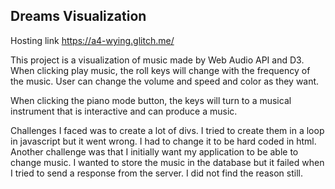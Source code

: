 
## Dreams Visualization

Hosting link https://a4-wying.glitch.me/

This project is a visualization of music made by Web Audio API and D3. When clicking play music, the roll keys will change with the frequency of the music. User can change the volume and speed and color as they want.

When clicking the piano mode button, the keys will turn to a musical instrument that is interactive and can produce a music. 
  
Challenges I faced was to create a lot of divs. I tried to create them in a loop in javascript but it went wrong. I had to change it to be hard coded in html. 
Another challenge was that I initially want my application to be able to change music. I wanted to store the music in the database but it failed when I tried to send a response from the server. I did not find the reason still. 
